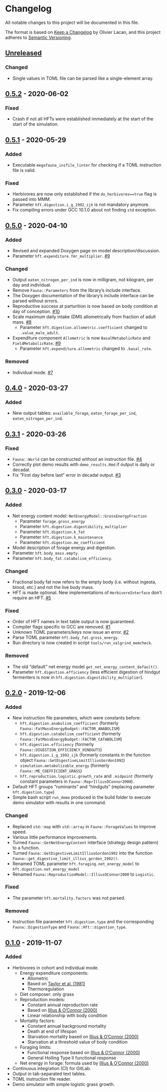 # Changelog
All notable changes to this project will be documented in this file.

The format is based on [Keep a Changelog](https://keepachangelog.com/en/1.0.0/) by Olivier Lacan, and this project adheres to [Semantic Versioning](https://semver.org/spec/v2.0.0.html).

## [Unreleased]

### Changed
- Single values in TOML file can be parsed like a single-element array.

## [0.5.2] - 2020-06-02

### Fixed
- Crash if not all HFTs were established immediately at the start of the start of the simulation.

## [0.5.1] - 2020-05-29

### Added
- Executable `megafauna_insfile_linter` for checking if a TOML instruction file is valid.

### Fixed
- Herbivores are now only established if the `do_herbivores==true` flag is passed into MMM.
- Parameter `hft.digestion.i_g_1992_ijk` is not mandatory anymore.
- Fix compiling errors under GCC 10.1.0 about not finding `std` exception.

## [0.5.0] - 2020-04-10

### Added
- Revised and expanded Doxygen page on model description/discussion.
- Parameter `hft.expenditure.fmr_multiplier`. [#9]

### Changed
- Output `eaten_nitrogen_per_ind` is now in milligram, not kilogram, per day and individual.
- Remove `Fauna::Parameters` from the library’s include interface.
- The Doxygen documentation of the library’s include interface can be parsed without errors.
- Reproductive success at parturition is now based on body condition at day of conception. [#10]
- Scale maximum daily intake (DMI) allometrically from fraction of adult mass. [#8]
    - Parameter `hft.digestion.allometric.coefficient` changed to `.value_male_adult`.
- Expenditure component `Allometric` is now `BasalMetabolicRate` and `FieldMetabolicRate`. [#9]
    - Parameter `hft.expenditure.allometric` changed to `.basal_rate`.

### Removed
- Individual mode. [#7]

## [0.4.0] - 2020-03-27

### Added
- New output tables: `available_forage`, `eaten_forage_per_ind`, `eaten_nitrogen_per_ind`.

## [0.3.1] - 2020-03-26

### Fixed
- `Fauna::World` can be constructed without an instruction file. [#4]
- Correctly plot demo results with `demo_results.Rmd` if output is daily or decadal.
- Fix “First day before last” error in decadal output. [#3]

## [0.3.0] - 2020-03-17
### Added
- Net energy content model: `NetEnergyModel::GrossEnergyFraction`
    - Parameter `forage.gross_energy`
    - Parameter `hft.digestion.digestibility_multiplier`
    - Parameter `hft.digestion.k_fat`
    - Parameter `hft.digestion.k_maintenance`
    - Parameter `hft.digestion.me_coefficient`
- Model description of forage energy and digestion.
- Parameter `hft.body_mass.empty`.
- Parameter `hft.body_fat.catabolism_efficiency`.

### Changed
- Fractional body fat now refers to the empty body (i.e. without ingesta, blood, etc.)  and not the live body mass.
- HFT is made optional. New implementations of `HerbivoreInterface` don’t require an HFT. [#5]

### Fixed
- Order of HFT names in text table output is now guaranteed.
- Compiler flags specific to GCC are removed. [#1]
- Unknown TOML parameters/keys now issue an error. [#2]
- Parse TOML parameter `hft.body_fat.gross_energy`.
- Run directory is now created in script `tools/run_valgrind_memcheck`.

### Removed
- The old “default” net energy model `get_net_energy_content_default()`.
- Parameter `hft.digestion.efficiency` (less efficient digestion of hindgut
  fermenters is now in `hft.digestion.digestibility_multiplier`).

## [0.2.0] - 2019-12-06
### Added
- New instruction file parameters, which were constants before:
    - `hft.digestion.anabolism_coefficient` (formerly `Fauna::FatMassEnergyBudget::FACTOR_ANABOLISM`)
    - `hft.digestion.catabolism_coefficient` (formerly `Fauna::FatMassEnergyBudget::FACTOR_CATABOLISM`)
    - `hft.digestion.efficiency` (formerly `Fauna::DIGESTION_EFFICIENCY_HINDGUTS`)
    - `hft.digestion.i_g_1992_ijk` (formerly constants in the function object `Fauna::GetDigestiveLimitIlliusGordon1992`)
    - `simulation.metabolizable_energy` (formerly `Fauna::ME_COEFFICIENT_GRASS`)
    - `hft.reproduction.logistic.growth_rate` and `.midpoint` (formerly constant parameters in `Fauna::ReprIlliusOConnor2000`).
- Default HFT groups “ruminants” and “hindguts” (replacing parameter `hft.digestion.type`)
- Simple bash script `run_demo` produced in the build folder to execute demo simulator with results in one command.

### Changed
- Replaced `std::map` with `std::array` in `Fauna::ForageValues` to improve speed.
- Various little performance improvements.
- Turned `Fauna::GetNetEnergyContent` interface (strategy design pattern) to a function.
- Turned `Fauna::GetDigestiveLimitIlliusGordon1992` into the function `Fauna::get_digestive_limit_illius_gordon_1992()`.
- Renamed TOML parameter `hft.foraging.net_energy_model` to `hft.digestion.net_energy_model`
- Renamed `Fauna::ReproductionModel::IlliusOConnor2000` to `Logistic`.

### Fixed
- The parameter `hft.mortality.factors` was not parsed.

### Removed
- Instruction file parameter `hft.digestion.type` and the corresponding `Fauna::DigestionType` and `Fauna::Hft::digestion_type`.

## [0.1.0] - 2019-11-07
### Added
- Herbivores in cohort and individual mode.
    - Energy expenditure components:
        - Allometric
        - Based on [Taylor et al. (1981)](http://journals.cambridge.org/article_S0003356100040617)
        - Thermoregulation
    - Diet composer: only grass
    - Reproduction models:
        - Constant annual reproduction rate
        - Based on [Illius & O’Connor (2000)](http://www.jstor.org/stable/3547323)
        - Linear relationship with body condition
    - Mortality factors:
        - Constant annual background mortality
        - Death at end of lifespan
        - Starvation mortality based on [Illius & O’Connor (2000)](http://www.jstor.org/stable/3547323)
        - Starvation at a threshold value of body condition
    - Foraging limits:
        - Functional response based on [Illius & O’Connor (2000)](http://www.jstor.org/stable/3547323)
        - General Holling Type II functional response
    - Net energy in forage: formula used by [Illius & O’Connor (2000)](http://www.jstor.org/stable/3547323)
- Continuous integration (CI) for GitLab.
- Output in tab-separated text tables.
- TOML instruction file reader.
- Demo simulator with simple logistic grass growth.

[Unreleased]: https://github.com/wtraylor/modular_megafauna_model/compare/0.5.2...develop
[0.5.2]: https://github.com/wtraylor/modular_megafauna_model/compare/0.5.1...0.5.2
[0.5.1]: https://github.com/wtraylor/modular_megafauna_model/compare/0.5.0...0.5.1
[0.5.0]: https://github.com/wtraylor/modular_megafauna_model/compare/0.4.0...0.5.0
[0.4.0]: https://github.com/wtraylor/modular_megafauna_model/compare/0.3.1...0.4.0
[0.3.1]: https://github.com/wtraylor/modular_megafauna_model/compare/0.3.0...0.3.1
[0.3.0]: https://github.com/wtraylor/modular_megafauna_model/compare/0.2.0...0.3.0
[0.2.0]: https://github.com/wtraylor/modular_megafauna_model/compare/0.1.0...0.2.0
[0.1.0]: https://github.com/wtraylor/modular_megafauna_model/releases/tag/0.1.0

[#1]: https://github.com/wtraylor/modular_megafauna_model/issues/1
[#2]: https://github.com/wtraylor/modular_megafauna_model/issues/2
[#3]: https://github.com/wtraylor/modular_megafauna_model/issues/3
[#4]: https://github.com/wtraylor/modular_megafauna_model/issues/4
[#5]: https://github.com/wtraylor/modular_megafauna_model/issues/5
[#6]: https://github.com/wtraylor/modular_megafauna_model/issues/6
[#7]: https://github.com/wtraylor/modular_megafauna_model/issues/7
[#8]: https://github.com/wtraylor/modular_megafauna_model/issues/8
[#9]: https://github.com/wtraylor/modular_megafauna_model/issues/9
[#10]: https://github.com/wtraylor/modular_megafauna_model/issues/10
